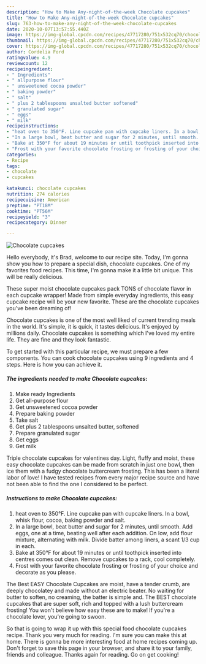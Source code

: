```yaml
---
description: "How to Make Any-night-of-the-week Chocolate cupcakes"
title: "How to Make Any-night-of-the-week Chocolate cupcakes"
slug: 763-how-to-make-any-night-of-the-week-chocolate-cupcakes
date: 2020-10-07T13:57:55.440Z
image: https://img-global.cpcdn.com/recipes/47717280/751x532cq70/chocolate-cupcakes-recipe-main-photo.jpg
thumbnail: https://img-global.cpcdn.com/recipes/47717280/751x532cq70/chocolate-cupcakes-recipe-main-photo.jpg
cover: https://img-global.cpcdn.com/recipes/47717280/751x532cq70/chocolate-cupcakes-recipe-main-photo.jpg
author: Cordelia Ford
ratingvalue: 4.9
reviewcount: 12
recipeingredient:
- " Ingredients"
- " allpurpose flour"
- " unsweetened cocoa powder"
- " baking powder"
- " salt"
- " plus 2 tablespoons unsalted butter softened"
- " granulated sugar"
- " eggs"
- " milk"
recipeinstructions:
- "heat oven to 350°F. Line cupcake pan with cupcake liners. In a bowl, whisk flour, cocoa, baking powder and salt."
- "In a large bowl, beat butter and sugar for 2 minutes, until smooth. Add eggs, one at a time, beating well after each addition. On low, add flour mixture, alternating with milk. Divide batter among liners, a scant 1/3 cup in each."
- "Bake at 350°F for about 19 minutes or until toothpick inserted into centres comes out clean. Remove cupcakes to a rack, cool completely."
- "Frost with your favorite chocolate frosting or frosting of your choice and decorate as you please."
categories:
- Recipe
tags:
- chocolate
- cupcakes

katakunci: chocolate cupcakes 
nutrition: 274 calories
recipecuisine: American
preptime: "PT18M"
cooktime: "PT56M"
recipeyield: "3"
recipecategory: Dinner

---
```



![Chocolate cupcakes](https://img-global.cpcdn.com/recipes/47717280/751x532cq70/chocolate-cupcakes-recipe-main-photo.jpg)

Hello everybody, it's Brad, welcome to our recipe site. Today, I'm gonna show you how to prepare a special dish, chocolate cupcakes. One of my favorites food recipes. This time, I'm gonna make it a little bit unique. This will be really delicious.

These super moist chocolate cupcakes pack TONS of chocolate flavor in each cupcake wrapper! Made from simple everyday ingredients, this easy cupcake recipe will be your new favorite. These are the chocolate cupcakes you&#39;ve been dreaming of!

Chocolate cupcakes is one of the most well liked of current trending meals in the world. It's simple, it is quick, it tastes delicious. It's enjoyed by millions daily. Chocolate cupcakes is something which I've loved my entire life. They are fine and they look fantastic.


To get started with this particular recipe, we must prepare a few components. You can cook chocolate cupcakes using 9 ingredients and 4 steps. Here is how you can achieve it.

<!--inarticleads1-->

##### The ingredients needed to make Chocolate cupcakes:

1. Make ready  Ingredients
1. Get  all-purpose flour
1. Get  unsweetened cocoa powder
1. Prepare  baking powder
1. Take  salt
1. Get  plus 2 tablespoons unsalted butter, softened
1. Prepare  granulated sugar
1. Get  eggs
1. Get  milk


Triple chocolate cupcakes for valentines day. Light, fluffy and moist, these easy chocolate cupcakes can be made from scratch in just one bowl, then ice them with a fudgy chocolate buttercream frosting. This has been a literal labor of love! I have tested recipes from every major recipe source and have not been able to find the one I considered to be perfect. 

<!--inarticleads2-->

##### Instructions to make Chocolate cupcakes:

1. heat oven to 350°F. Line cupcake pan with cupcake liners. In a bowl, whisk flour, cocoa, baking powder and salt.
1. In a large bowl, beat butter and sugar for 2 minutes, until smooth. Add eggs, one at a time, beating well after each addition. On low, add flour mixture, alternating with milk. Divide batter among liners, a scant 1/3 cup in each.
1. Bake at 350°F for about 19 minutes or until toothpick inserted into centres comes out clean. Remove cupcakes to a rack, cool completely.
1. Frost with your favorite chocolate frosting or frosting of your choice and decorate as you please.


The Best EASY Chocolate Cupcakes are moist, have a tender crumb, are deeply chocolatey and made without an electric beater. No waiting for butter to soften, no creaming, the batter is simple and. The BEST chocolate cupcakes that are super soft, rich and topped with a lush buttercream frosting! You won&#39;t believe how easy these are to make! If you&#39;re a chocolate lover, you&#39;re going to swoon. 

So that is going to wrap it up with this special food chocolate cupcakes recipe. Thank you very much for reading. I'm sure you can make this at home. There is gonna be more interesting food at home recipes coming up. Don't forget to save this page in your browser, and share it to your family, friends and colleague. Thanks again for reading. Go on get cooking!

